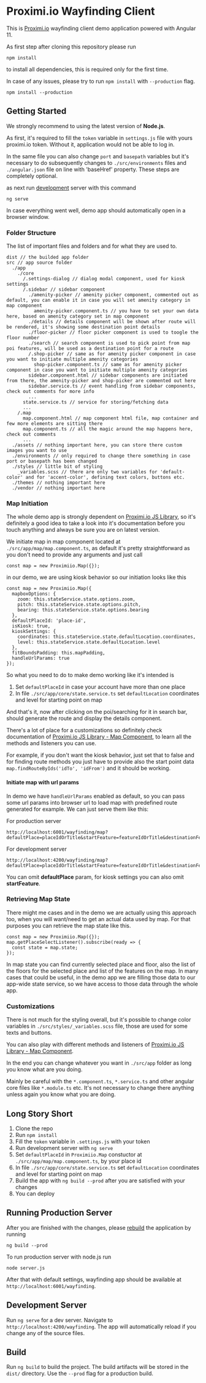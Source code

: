# Proximi.io Wayfinding Client

This is [Proximi.io](https://proximi.io/) wayfinding client demo application powered with Angular 11.

As first step after cloning this repository please run

```
npm install
```

to install all dependencies, this is required only for the first time.

In case of any issues, please try to run `npm install` with `--production` flag.

```
npm install --production
```

## Getting Started

We strongly recommend to using the latest version of **Node.js**.

As first, it's required to fill the `token` variable in `settings.js` file with yours proximi.io token. Without it, application would not be able to log in.

In the same file you can also change `port` and `basepath` variables but it's necessary to do subsequently changes to `./src/environments` files and `./angular.json` file on line with 'baseHref' property. These steps are completely optional.

as next run [development](#Development-server) server with this command

```
ng serve
```

In case everything went well, demo app should automatically open in a browser window.

### Folder Structure

The list of important files and folders and for what they are used to.

```
dist // the builded app folder
src // app source folder
  ./app
    ./core
      /.settings-dialog // dialog modal component, used for kiosk settings
      /.sidebar // sidebar component
        ./amenity-picker // amenity picker component, commented out as default, you can enable it in case you will set amenity category in map component
          amenity-picker.component.ts // you have to set your own data here, based on amenity category set in map component
        ./details // details component will be shown after route will be rendered, it's showing some destination point details
        ./floor-picker // floor picker component is used to toogle the floor number
        ./search // search component is used to pick point from map poi features, will be used as a destination point for a route
        /.shop-picker // same as for amenity picker component in case you want to initiate multiple amenity categories
          shop-picker.component.ts // same as for amenity picker component in case you want to initiate multiple amenity categories
        sidebar.component.html // sidebar components are initiated from there, the amenity-picker and shop-picker are commented out here
        sidebar.service.ts // event handling from sidebar components, check out comments for more info
        ...
      state.service.ts // service for storing/fetching data
      ...
    /.map
      map.component.html // map component html file, map container and few more elements are sitting there
      map.component.ts // all the magic around the map happens here, check out comments
      ...
  ./assets // nothing important here, you can store there custom images you want to use
  ./environments // only required to change there something in case port or basepath has been changed
  ./styles // little bit of styling
    _variables.scss // there are only two variables for 'default-color' and for 'accent-color', defining text colors, buttons etc.
  ./themes // nothing important here
  ./vendor // nothing important here
```

### Map Initiation

The whole demo app is strongly dependent on [Proximi.io JS Library](https://github.com/proximiio/proximiio-js-library#proximiio-js-library), so it's definitely a good idea to take a look into it's documentation before you touch anything and always be sure you are on latest version.

We initiate map in map component located at `./src/app/map/map.component.ts`, as default it's pretty straightforward as you don't need to provide any arguments and just call

```
const map = new Proximiio.Map({});
```

in our demo, we are using kiosk behavior so our initiation looks like this

```
const map = new Proximiio.Map({
  mapboxOptions: {
    zoom: this.stateService.state.options.zoom,
    pitch: this.stateService.state.options.pitch,
    bearing: this.stateService.state.options.bearing
  },
  defaultPlaceId: 'place-id',
  isKiosk: true,
  kioskSettings: {
    coordinates: this.stateService.state.defaultLocation.coordinates,
    level: this.stateService.state.defaultLocation.level
  },
  fitBoundsPadding: this.mapPadding,
  handleUrlParams: true
});
```
So what you need to do to make demo working like it's intended is
1. Set `defaultPlaceId` in case your account have more than one place
2. In file `./src/app/core/state.service.ts` set `defaultLocation` coordinates and level for starting point on map

And that's it, now after clicking on the poi/searching for it in search bar, should generate the route and display the details component.

There's a lot of place for a customizations so definitely check documentation of [Proximi.io JS Library - Map Component](https://github.com/proximiio/proximiio-js-library#map-component), to learn all the methods and listeners you can use.

For example, if you don't want the kiosk behavior, just set that to false and for finding route methods you just have to provide also the start point data `map.findRouteByIds('idTo', 'idFrom')` and it should be working.

#### Initiate map with url params

In demo we have `handleUrlParams` enabled as default, so you can pass some url params into browser url to load map with predefined route generated for example. We can just serve them like this:

For production server
```
http://localhost:6001/wayfinding/map?defaultPlace=placeIdOrTitle&startFeature=featureIdOrTitle&destinationFeature=featureIdOrTitle
```
For development server
```
http://localhost:4200/wayfinding/map?defaultPlace=placeIdOrTitle&startFeature=featureIdOrTitle&destinationFeature=featureIdOrTitle
```

You can omit **defaultPlace** param, for kiosk settings you can also omit **startFeature**.

### Retrieving Map State

There might me cases and in the demo we are actually using this approach too, when you will want/need to get an actual data used by map. For that purposes you can retrieve the map state like this.

```
const map = new Proximiio.Map({});
map.getPlaceSelectListener().subscribe(ready => {
  const state = map.state;
});
```

In map state you can find currently selected place and floor, also the list of the floors for the selected place and list of the features on the map. In many cases that could be useful, in the demo app we are filling those data to our app-wide state service, so we have access to those data through the whole app.

### Customizations

There is not much for the styling overall, but it's possible to change color variables in `./src/styles/_variables.scss` file, those are used for some texts and buttons.

You can also play with different methods and listeners of [Proximi.io JS Library - Map Component](https://github.com/proximiio/proximiio-js-library#map-component).

In the end you can change whatever you want in `./src/app` folder as long you know what are you doing.

Mainly be careful with the `*.component.ts`, `*.service.ts` and other angular core files like `*.module.ts` etc. It's not necessary to change there anything unless again you know what you are doing.

## Long Story Short

1. Clone the repo
2. Run `npm install`
3. Fill the `token` variable in `.settings.js` with your token
4. Run development server with `ng serve`
5. Set `defaultPlaceId` in `Proximiio.Map` constuctor at `./src/app/map/map.component.ts`, by your place id
6. In file `./src/app/core/state.service.ts` set `defaultLocation` coordinates and level for starting point on map
7. Build the app with `ng build --prod` after you are satisfied with your changes
8. You can deploy

## Running Production Server

After you are finished with the changes, please [rebuild](#Build) the application by running

```
ng build --prod
```

To run production server with node.js run

```
node server.js
```

After that with default settings, wayfinding app should be available at `http://localhost:6001/wayfinding`.

## Development Server

Run `ng serve` for a dev server. Navigate to `http://localhost:4200/wayfinding`. The app will automatically reload if you change any of the source files.

## Build

Run `ng build` to build the project. The build artifacts will be stored in the `dist/` directory. Use the `--prod` flag for a production build.
